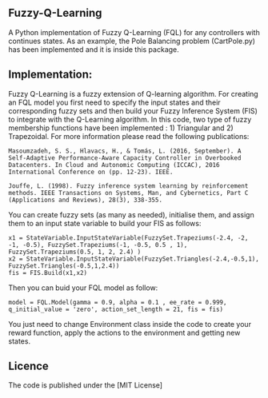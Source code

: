 ## Fuzzy-Q-Learning
A Python implementation of Fuzzy Q-Learning (FQL) for any controllers with continues states. As an example, the Pole Balancing problem (CartPole.py) has been implemented and it is inside this package.

## Implementation:
Fuzzy Q-Learning is a fuzzy extension of Q-learning algorithm. For creating an FQL model you first need to specify the input states and their corresponding fuzzy sets and then build your Fuzzy Inference System (FIS) to integrate with the Q-Learning algorithm. In this code, two type of fuzzy membership functions have been implemented : 1) Triangular and 2) Trapezoidal. For more information please read the following publications:
```
Masoumzadeh, S. S., Hlavacs, H., & Tomás, L. (2016, September). A Self-Adaptive Performance-Aware Capacity Controller in Overbooked Datacenters. In Cloud and Autonomic Computing (ICCAC), 2016 International Conference on (pp. 12-23). IEEE.

Jouffe, L. (1998). Fuzzy inference system learning by reinforcement methods. IEEE Transactions on Systems, Man, and Cybernetics, Part C (Applications and Reviews), 28(3), 338-355.
```


You can create fuzzy sets (as many as needed), initialise them, and assign them to an input state variable to build your FIS as follows:
```
x1 = StateVariable.InputStateVariable(FuzzySet.Trapeziums(-2.4, -2, -1, -0.5), FuzzySet.Trapeziums(-1, -0.5, 0.5 , 1), FuzzySet.Trapeziums(0.5, 1, 2, 2.4) )
x2 = StateVariable.InputStateVariable(FuzzySet.Triangles(-2.4,-0.5,1), FuzzySet.Triangles(-0.5,1,2.4))
fis = FIS.Build(x1,x2)
```
Then you can buid your FQL model as follow:
```
model = FQL.Model(gamma = 0.9, alpha = 0.1 , ee_rate = 0.999, q_initial_value = 'zero', action_set_length = 21, fis = fis)
```

You just need to change Environment class inside the code to create your reward function, apply the actions to the environment and getting new states. 

## Licence

The code is published under the [MIT License]
